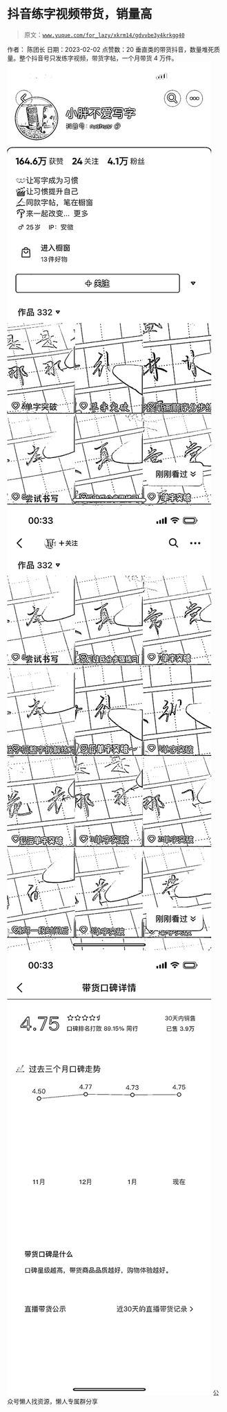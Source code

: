 # 抖音练字视频带货，销量高

> 原文：[`www.yuque.com/for_lazy/xkrm14/gdvvbe3y4krkgg40`](https://www.yuque.com/for_lazy/xkrm14/gdvvbe3y4krkgg40)

<ne-p id="u5a9bcaa8" data-lake-id="u5a9bcaa8"><ne-text id="u0dee67a9">作者： 陈团长</ne-text></ne-p> <ne-p id="uc7e7dd5a" data-lake-id="uc7e7dd5a"><ne-text id="ufae2767a">日期：2023-02-02</ne-text></ne-p> <ne-p id="ucf5a646e" data-lake-id="ucf5a646e"><ne-text id="uc0a95efa">点赞数：</ne-text><ne-text id="uaf2b205a" ne-bold="true">20</ne-text></ne-p> <ne-hole id="ud791c2e6" data-lake-id="ud791c2e6"><ne-card data-card-name="hr" data-card-type="block" id="zwWgg" data-event-boundary="card"><ne-p id="u49c0cdd2" data-lake-id="u49c0cdd2"><ne-text id="uf8c6e209">垂直类的带货抖音，数量堆死质量。整个抖音号只发练字视频，带货字帖，一个月带货 4 万件。</ne-text></ne-p> <ne-p id="uc4a54beb" data-lake-id="uc4a54beb"><ne-card data-card-name="image" data-card-type="inline" id="pWX8v" data-event-boundary="card">![](img/4ac5b63a6dc79d7f40264b3c2a7f8d45.png)</ne-card></ne-p> <ne-p id="u181081d0" data-lake-id="u181081d0"><ne-card data-card-name="image" data-card-type="inline" id="cx0Ja" data-event-boundary="card">![](img/a300012e8f81bbbdecbcb077c1f1437e.png)</ne-card></ne-p> <ne-p id="u390567d0" data-lake-id="u390567d0"><ne-card data-card-name="image" data-card-type="inline" id="owOqi" data-event-boundary="card">![](img/79d64855c32159dccdadd8a61cb40197.png)</ne-card></ne-p> <ne-hole id="u7e558911" data-lake-id="u7e558911"><ne-card data-card-name="hr" data-card-type="block" id="OUNXI" data-event-boundary="card"><ne-p id="uac747a69" data-lake-id="uac747a69"><ne-text id="u3115c62b">公众号懒人找资源，懒人专属群分享</ne-text></ne-p></ne-card></ne-hole></ne-card></ne-hole>